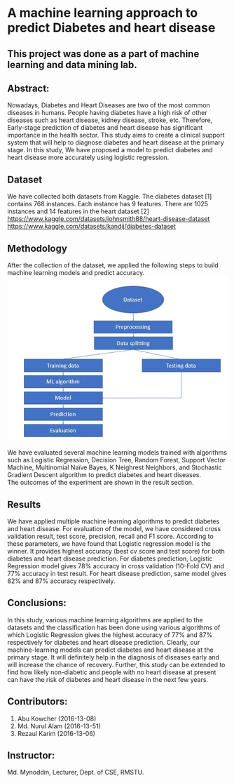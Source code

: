 # A machine learning approach to predict Diabetes and heart disease
## This project was done as a part of machine learning and data mining lab. 
## Abstract:
Nowadays, Diabetes and Heart Diseases are two of the most common diseases in humans. People having diabetes have a high risk of other diseases such as heart disease, kidney disease, stroke, etc. Therefore, Early-stage prediction of diabetes and heart disease has significant importance in the health sector.  This study aims to create a clinical support system that will help to diagnose diabetes and heart disease at the primary stage. In this study, We have proposed a model to predict diabetes and heart disease more accurately using logistic regression.

## Dataset
We have collected both datasets from Kaggle. The diabetes dataset [1] contains 768 instances. Each instance has 9 features. There are 1025 instances and 14 features in the heart dataset [2]
https://www.kaggle.com/datasets/johnsmith88/heart-disease-dataset
https://www.kaggle.com/datasets/kandij/diabetes-dataset

## Methodology
After the collection of the dataset, we applied the following steps to build machine learning models and predict accuracy.  
![alt text](https://github.com/Abu-Kowcher-Rmstu/machine_learning_lab/raw/main/flow%20diagram.jpg)


We have evaluated several machine learning models trained with algorithms such as Logistic Regression, Decision Tree, Random Forest, Support Vector Machine, Multinomial Naïve Bayes, K Neighrest Neighbors, and Stochastic Gradient Descent algorithm to predict diabetes and heart diseases.  
The outcomes of the experiment are shown in the result section. 

## Results
We have applied multiple machine learning algorithms to predict diabetes and heart disease. For evaluation of the model, we have considered cross validation result, test score, precision, recall and F1 score. According to these parameters, we have found that Logistic regression model is the winner. It provides highest accuracy (best cv score and test score)  for both diabetes and heart disease prediction. 
For diabetes prediction, Logistic Regression model gives 78% accuracy in cross validation (10-Fold CV)   and 77% accuracy in test result. 
For heart disease prediction, same model gives 82% and 87% accuracy respectively. 

## Conclusions:
In this study, various machine learning algorithms are applied to the datasets and the classification has been done using various algorithms of which Logistic Regression gives the highest accuracy of 77% and 87% respectively for diabetes and heart disease prediction. 
Clearly, our machine-learning models can predict diabetes and heart disease at the primary stage. It will definitely help in the diagnosis of diseases early and will increase the chance of recovery. Further, this study can be extended to find how likely non-diabetic and people with no heart disease at present can have the risk of diabetes and heart disease in the next few years. 



## Contributors: 
1. Abu Kowcher (2016-13-08)
2. Md. Nurul Alam (2016-13-51)
3. Rezaul Karim (2016-13-06) 

## Instructor:
Md. Mynoddin, Lecturer, Dept. of CSE, RMSTU. 
